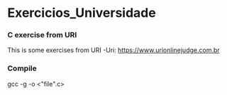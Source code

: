 # Exercicios_Universidade



### C exercise from URI
This is some exercises from URI 
-Uri: https://www.urionlinejudge.com.br

### Compile 

gcc -g -o <nameofprogram> <"file".c>
